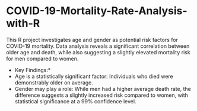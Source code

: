 # COVID-19-Mortality-Rate-Analysis-with-R
This R project investigates age and gender as potential risk factors for COVID-19 mortality.  Data analysis reveals a significant correlation between older age and death, while also suggesting a slightly elevated mortality risk for men compared to women.

* Key Findings:*
* Age is a statistically significant factor: Individuals who died were demonstrably older on average.
* Gender may play a role: While men had a higher average death rate, the difference suggests a slightly increased risk compared to women, with statistical significance at a 99% confidence level.
